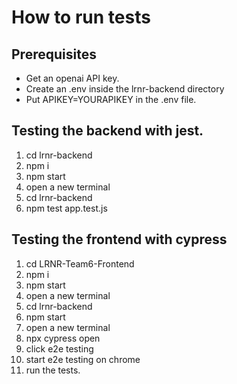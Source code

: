 # How to run tests

## Prerequisites

* Get an openai API key.
* Create an .env inside the lrnr-backend directory
* Put APIKEY=YOURAPIKEY in the .env file.

## Testing the backend with jest.

1. cd lrnr-backend
2. npm i
3. npm start
4. open a new terminal
5. cd lrnr-backend
6. npm test app.test.js

## Testing the frontend with cypress

1. cd LRNR-Team6-Frontend
2. npm i
3. npm start
4. open a new terminal
5. cd lrnr-backend
6. npm start
7. open a new terminal
8. npx cypress open
9. click e2e testing
10. start e2e testing on chrome
11. run the tests.